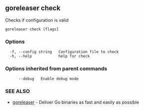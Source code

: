 ## goreleaser check

Checks if configuration is valid

```
goreleaser check [flags]
```

### Options

```
  -f, --config string   Configuration file to check
  -h, --help            help for check
```

### Options inherited from parent commands

```
      --debug   Enable debug mode
```

### SEE ALSO

* [goreleaser](/cmd/goreleaser)	 - Deliver Go binaries as fast and easily as possible

